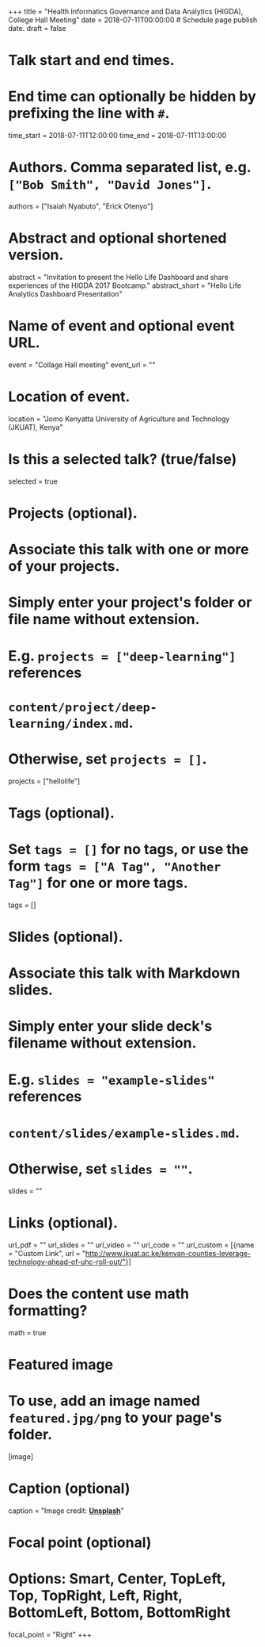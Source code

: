 +++
title = "Health Informatics Governance and Data Analytics (HIGDA), College Hall Meeting"
date = 2018-07-11T00:00:00  # Schedule page publish date.
draft = false

# Talk start and end times.
#   End time can optionally be hidden by prefixing the line with `#`.
time_start = 2018-07-11T12:00:00
time_end = 2018-07-11T13:00:00

# Authors. Comma separated list, e.g. `["Bob Smith", "David Jones"]`.
authors = ["Isaiah Nyabuto", "Erick Otenyo"]

# Abstract and optional shortened version.
abstract = "Invitation to present the Hello Life Dashboard and share experiences of the HIGDA 2017 Bootcamp."
abstract_short = "Hello Life Analytics Dashboard Presentation"

# Name of event and optional event URL.
event = "Collage Hall meeting"
event_url = ""

# Location of event.
location = "Jomo Kenyatta University of Agriculture and Technology (JKUAT), Kenya"

# Is this a selected talk? (true/false)
selected = true

# Projects (optional).
#   Associate this talk with one or more of your projects.
#   Simply enter your project's folder or file name without extension.
#   E.g. `projects = ["deep-learning"]` references 
#   `content/project/deep-learning/index.md`.
#   Otherwise, set `projects = []`.
projects = ["hellolife"]

# Tags (optional).
#   Set `tags = []` for no tags, or use the form `tags = ["A Tag", "Another Tag"]` for one or more tags.
tags = []

# Slides (optional).
#   Associate this talk with Markdown slides.
#   Simply enter your slide deck's filename without extension.
#   E.g. `slides = "example-slides"` references 
#   `content/slides/example-slides.md`.
#   Otherwise, set `slides = ""`.
slides = ""

# Links (optional).
url_pdf = ""
url_slides = ""
url_video = ""
url_code = ""
url_custom = [{name = "Custom Link", url = "http://www.jkuat.ac.ke/kenyan-counties-leverage-technology-ahead-of-uhc-roll-out/"}]

# Does the content use math formatting?
math = true

# Featured image
# To use, add an image named `featured.jpg/png` to your page's folder. 
[image]
  # Caption (optional)
  caption = "Image credit: [**Unsplash**](https://unsplash.com/photos/bzdhc5b3Bxs)"

  # Focal point (optional)
  # Options: Smart, Center, TopLeft, Top, TopRight, Left, Right, BottomLeft, Bottom, BottomRight
  focal_point = "Right"
+++




